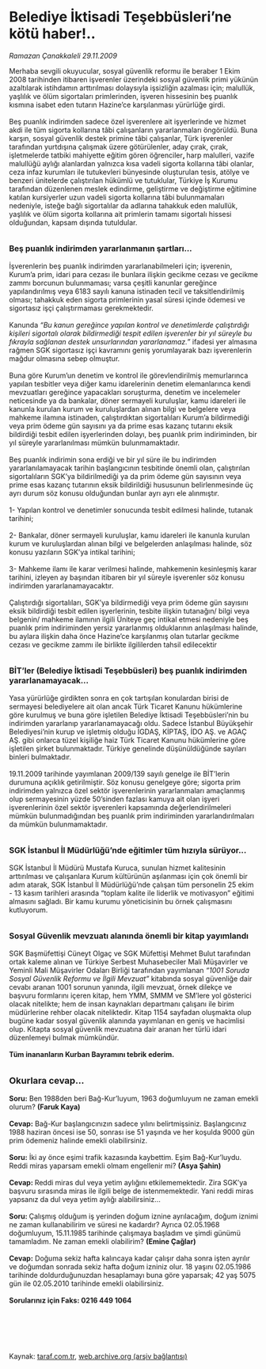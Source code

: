 # Belediye İktisadi Teşebbüsleri’ne kötü haber!..

*Ramazan Çanakkaleli 29.11.2009*

<div class="taraf_structure_2col_1zq">
<div class="margen_n">



 <p>Merhaba sevgili okuyucular, sosyal güvenlik reformu ile beraber 1 Ekim 2008 tarihinden itibaren işverenler üzerindeki sosyal güvenlik primi yükünün azaltılarak istihdamın arttırılması dolaysıyla işsizliğin azalması için; malullük, yaşlılık ve ölüm sigortaları primlerinden, işveren hissesinin beş puanlık kısmına isabet eden tutarın Hazine’ce karşılanması yürürlüğe girdi. <br/><br/>Beş puanlık indirimden sadece özel işverenlere ait işyerlerinde ve hizmet akdi ile tüm sigorta kollarına tâbi çalışanların yararlanmaları öngörüldü. Buna karşın, sosyal güvenlik destek primine tâbi çalışanlar, Türk işverenler tarafından yurtdışına çalışmak üzere götürülenler, aday çırak, çırak, işletmelerde tatbiki mahiyette eğitim gören öğrenciler<b>, </b>harp malulleri, vazife malullüğü aylığı alanlardan yalnızca kısa vadeli sigorta kollarına tâbi olanlar, ceza infaz kurumları ile tutukevleri bünyesinde oluşturulan tesis, atölye ve benzeri ünitelerde çalıştırılan hükümlü ve tutuklular, Türkiye İş Kurumu tarafından düzenlenen meslek edindirme, geliştirme ve değiştirme eğitimine katılan kursiyerler uzun vadeli sigorta kollarına tâbi bulunmamaları nedeniyle, isteğe bağlı sigortalılar da adlarına tahakkuk eden malullük, yaşlılık ve ölüm sigorta kollarına ait primlerin tamamı sigortalı hissesi olduğundan, kapsam dışında tutuldular.<b> <br/><br/><br/><font size="3">Beş puanlık indirimden yararlanmanın şartları...</font></b> <br/><br/>İşverenlerin beş puanlık indirimden yararlanabilmeleri için; işverenin, Kurum’a prim, idari para cezası ile bunlara ilişkin gecikme cezası ve gecikme zammı borcunun bulunmaması; varsa çeşitli kanunlar gereğince yapılandırılmış veya 6183 sayılı kanuna istinaden tecil ve taksitlendirilmiş olması; tahakkuk eden sigorta primlerinin yasal süresi içinde ödemesi ve sigortasız işçi çalıştırmaması gerekmektedir. <br/><br/>Kanunda <i>“Bu kanun gereğince yapılan kontrol ve denetimlerde çalıştırdığı kişileri sigortalı olarak bildirmediği tespit edilen işverenler bir yıl süreyle bu fıkrayla sağlanan destek unsurlarından yararlanamaz.”</i> ifadesi yer almasına rağmen SGK sigortasız işçi kavramını geniş yorumlayarak bazı işverenlerin mağdur olmasına sebep olmuştur. <br/><br/>Buna göre Kurum’un denetim ve kontrol ile görevlendirilmiş memurlarınca yapılan tesbitler veya diğer kamu idarelerinin denetim elemanlarınca kendi mevzuatları gereğince yapacakları soruşturma, denetim ve incelemeler neticesinde ya da bankalar, döner sermayeli kuruluşlar, kamu idareleri ile kanunla kurulan kurum ve kuruluşlardan alınan bilgi ve belgelere veya mahkeme ilamına istinaden, çalıştırdıktan sigortalıları Kurum’a bildirmediği veya prim ödeme gün sayısını ya da prime esas kazanç tutarını eksik bildirdiği tesbit edilen işyerlerinden dolayı, beş puanlık prim indiriminden, bir yıl süreyle yararlanılması mümkün bulunmamaktadır. <br/><br/>Beş puanlık indirimin sona erdiği ve bir yıl süre ile bu indirimden yararlanılamayacak tarihin başlangıcının tesbitinde önemli olan, çalıştırılan sigortalıların SGK’ya bildirilmediği ya da prim ödeme gün sayısının veya prime esas kazanç tutarının eksik bildirildiği hususunun belirlenmesinde üç ayrı durum söz konusu olduğundan bunlar ayrı ayrı ele alınmıştır. <br/><br/>1- Yapılan kontrol ve denetimler sonucunda tesbit edilmesi halinde, tutanak tarihini; <br/><br/>2- Bankalar, döner sermayeli kuruluşlar, kamu idareleri ile kanunla kurulan kurum ve kuruluşlardan alınan bilgi ve belgelerden anlaşılması halinde, söz konusu yazıların SGK’ya intikal tarihini; <br/><br/>3- Mahkeme ilamı ile karar verilmesi halinde, mahkemenin kesinleşmiş karar tarihini, izleyen ay başından itibaren bir yıl süreyle işverenler söz konusu indirimden yararlanamayacaktır. <br/><br/>Çalıştırdığı sigortalıları, SGK’ya bildirmediği veya prim ödeme gün sayısını eksik bildirdiği tesbit edilen işyerlerinin, tesbite ilişkin tutanağın/ bilgi veya belgenin/ mahkeme ilamının ilgili Üniteye geç intikal etmesi nedeniyle beş puanlık prim indiriminden yersiz yararlanmış olduklarının anlaşılması halinde, bu aylara ilişkin daha önce Hazine’ce karşılanmış olan tutarlar gecikme cezası ve gecikme zammı ile birlikte ilgililerden tahsil edilecektir<b> <br/><br/><br/><font size="3">BİT’ler (Belediye İktisadi Teşebbüsleri) beş puanlık indirimden yararlanamayacak...</font></b> <br/><br/>Yasa yürürlüğe girdikten sonra en çok tartışılan konulardan birisi de sermayesi belediyelere ait olan ancak Türk Ticaret Kanunu hükümlerine göre kurulmuş ve buna göre işletilen Belediye İktisadi Teşebbüsleri’nin bu indirimden yararlanıp yararlanamayacağı oldu. Sadece İstanbul Büyükşehir Belediyesi’nin kurup ve işletmiş olduğu İGDAŞ, KİPTAŞ, İDO AŞ. ve AGAÇ AŞ. gibi onlarca tüzel kişiliğe haiz Türk Ticaret Kanunu hükümlerine göre işletilen şirket bulunmaktadır. Türkiye genelinde düşünüldüğünde sayıları binleri bulmaktadır. <br/><br/>19.11.2009 tarihinde yayımlanan 2009/139 sayılı genelge ile BİT’lerin durumuna açıklık getirilmiştir. Söz konusu genelgeye göre; sigorta prim indirimden yalnızca özel sektör işverenlerinin yararlanmaları amaçlanmış olup sermayesinin yüzde 50’sinden fazlası kamuya ait olan işyeri işverenlerinin özel sektör işverenleri kapsamında değerlendirilmeleri mümkün bulunmadığından beş puanlık prim indiriminden yararlandırılmaları da mümkün bulunmamaktadır.<b> <br/><br/><br/><font size="3">SGK İstanbul İl Müdürlüğü’nde eğitimler tüm hızıyla sürüyor...</font></b> <br/><br/>SGK İstanbul İl Müdürü Mustafa Kuruca, sunulan hizmet kalitesinin arttırılması ve çalışanlara Kurum kültürünün aşılanması için çok önemli bir adım atarak, SGK İstanbul İl Müdürlüğü’nde çalışan tüm personelin 25 ekim - 13 kasım tarihleri arasında “toplam kalite ile liderlik ve motivasyon” eğitimi almasını sağladı. Bir kamu kurumu yöneticisinin bu örnek çalışmasını kutluyorum.<b> <br/><br/><br/><font size="3">Sosyal Güvenlik mevzuatı alanında önemli bir kitap yayımlandı</font></b><font size="3"> <br/></font><br/>SGK Başmüfettişi Cüneyt Olgaç ve SGK Müfettişi Mehmet Bulut tarafından ortak kaleme alınan ve Türkiye Serbest Muhasebeciler Mali Müşavirler ve Yeminli Mali Müşavirler Odaları Birliği tarafından yayımlanan <i>“1001 Soruda Sosyal Güvenlik Reformu ve İlgili Mevzuat” </i>kitabında sosyal güvenliğe dair cevabı aranan 1001 sorunun yanında, ilgili mevzuat, örnek dilekçe ve başvuru formlarını içeren kitap, hem YMM, SMMM ve SM’lere yol gösterici olacak nitelikte; hem de insan kaynakları departmanı çalışanı ile birim müdürlerine rehber olacak niteliktedir. Kitap 1154 sayfadan oluşmakta olup bugüne kadar sosyal güvenlik alanında yayımlanan en geniş ve hacimlisi olup. Kitapta sosyal güvenlik mevzuatına dair aranan her türlü idari düzenlemeyi bulmak mümkündür.<b> <br/><br/>Tüm inananların Kurban Bayramını tebrik ederim. <br/><br/><br/><font size="4">Okurlara cevap... <br/></font><br/>Soru:</b> Ben 1988den beri Bağ-Kur’luyum, 1963 doğumluyum ne zaman emekli olurum? <b>(Faruk Kaya) <br/><br/>Cevap:</b> Bağ-Kur başlangıcınızın sadece yılını belirtmişsiniz. Başlangıcınız 1988 haziran öncesi ise 50, sonrası ise 51 yaşında ve her koşulda 9000 gün prim ödemeniz halinde emekli olabilirsiniz.<b> <br/><br/>Soru:</b> İki ay önce eşimi trafik kazasında kaybettim. Eşim Bağ-Kur’luydu. Reddi miras yaparsam emekli olmam engellenir mi? <b>(Asya Şahin) <br/><br/>Cevap: </b>Reddi miras dul veya yetim aylığını etkilememektedir. Zira SGK’ya başvuru sırasında miras ile ilgili belge de istenmemektedir. Yani reddi miras yapsanız da dul veya yetim aylığı alabilirsiniz...<b> <br/><br/>Soru: </b>Çalışmış olduğum iş yerinden doğum iznine ayrılacağım, doğum iznimi ne zaman kullanabilirim ve süresi ne kadardır? Ayrıca 02.05.1968 doğumluyum, 15.11.1985 tarihinde çalışmaya başladım ve şimdi günümü tamamladım. Ne zaman emekli olabilirim? <b>(Emine Çağlar) <br/><br/>Cevap:</b> Doğuma sekiz hafta kalıncaya kadar çalışır daha sonra işten ayrılır ve doğumdan sonrada sekiz hafta doğum izniniz olur. 18 yaşını 02.05.1986 tarihinde doldurduğunuzdan hesaplamayı buna göre yaparsak; 42 yaş 5075 gün ile 02.05.2010 tarihinde emekli olabilirsiniz.<b> <br/><br/>Sorularınız için Faks: 0216 449 1064</b></p>
<br/>
<br/>
<br/>



<br/>


<div id="taraf_not">
</div>

</div>


</div>

Kaynak: [taraf.com.tr](http://taraf.com.tr:80/makale/8760.htm), [web.archive.org (arşiv bağlantısı)](http://web.archive.org/web/20100216224434/http://taraf.com.tr:80/makale/8760.htm)

